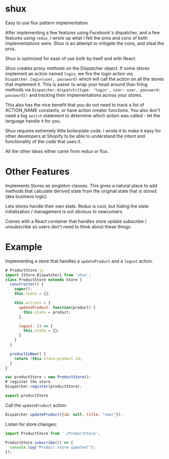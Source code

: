 # shux
Easy to use flux pattern implementation

After implementing a few features using Facebook's dispatcher, and a few features using `redux`, I wrote up what I felt the pros and cons of both implementations were.  Shux is an attempt to mitigate the cons, and steal the pros.

Shux is optimized for ease of use both by itself and with React.

Shux creates proxy methods on the Dispatcher object.  If some stores implement an action named `login`, we fire the login action via `Dispatcher.login(user, password)` which will call the action on all the stores that implement it.  This is easier to wrap your head around than firing methods via `Dispatcher.dispatch({type: 'login', user: user, password: password})` and tracking their implementations across your stores.

This also has the nice benefit that you do not need to track a list of ACTION_NAME constants, or have action creator functions.  You also don't need a big `switch` statement to determine which action was called - let the language handle it for you.

Shux requires extremely little boilerplate code.  I wrote it to make it easy for other developers at Shopify to be able to understand the intent and functionality of the code that uses it.

All the other ideas either came from redux or flux.

# Other Features
Implements Stores as singleton classes.  This gives a natural place to add methods that calculate derived state from the original state that is stored (aka business logic)

Lets stores handle their own state.  Redux is cool, but hiding the state initialization / management is not obvious to newcomers.

Comes with a React container that handles store update subscribe / unsubscribe so users don't need to think about these things.

# Example

Implementing a store that handles a `updateProduct` and a `logout` action.
```javascript
# ProductStore.js
import {Store,Dispatcher} from 'shux';
class ProductStore extends Store {
  constructor() {
    super();
    this.state = {};

    this.actions = {
      updateProduct: function(product) {
        this.state = product;
      },

      logout: () => {
        this.state = {};
      }
    }
  }

  productIsNew() {
    return !this.state.product.id;
  }
}

var productStore = new ProductStore();
# register the store
Dispatcher.register(productStore);

export productStore
```

Call the `updateProduct` action:
```javascript
Dispatcher.updateProduct({id: null, title: "new!"});
```

Listen for store changes:
```javascript
import ProductStore from './ProductStore';

ProductStore.subscribe(() => {
  console.log("Product store updated!");
});
```
